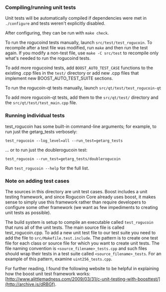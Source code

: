 ### Compiling/running unit tests

Unit tests will be automatically compiled if dependencies were met in `./configure`
and tests weren't explicitly disabled.

After configuring, they can be run with `make check`.

To run the rogucoind tests manually, launch `src/test/test_rogucoin`. To recompile
after a test file was modified, run `make` and then run the test again. If you
modify a non-test file, use `make -C src/test` to recompile only what's needed
to run the rogucoind tests.

To add more rogucoind tests, add `BOOST_AUTO_TEST_CASE` functions to the existing
.cpp files in the `test/` directory or add new .cpp files that
implement new BOOST_AUTO_TEST_SUITE sections.

To run the rogucoin-qt tests manually, launch `src/qt/test/test_rogucoin-qt`

To add more rogucoin-qt tests, add them to the `src/qt/test/` directory and
the `src/qt/test/test_main.cpp` file.

### Running individual tests

test_rogucoin has some built-in command-line arguments; for
example, to run just the getarg_tests verbosely:

    test_rogucoin --log_level=all --run_test=getarg_tests

... or to run just the doublerogucoin test:

    test_rogucoin --run_test=getarg_tests/doublerogucoin

Run `test_rogucoin --help` for the full list.

### Note on adding test cases

The sources in this directory are unit test cases.  Boost includes a
unit testing framework, and since Rogucoin Core already uses boost, it makes
sense to simply use this framework rather than require developers to
configure some other framework (we want as few impediments to creating
unit tests as possible).

The build system is setup to compile an executable called `test_rogucoin`
that runs all of the unit tests.  The main source file is called
test_rogucoin.cpp. To add a new unit test file to our test suite you need
to add the file to `src/Makefile.test.include`. The pattern is to create
one test file for each class or source file for which you want to create
unit tests.  The file naming convention is `<source_filename>_tests.cpp`
and such files should wrap their tests in a test suite
called `<source_filename>_tests`. For an example of this pattern,
examine `uint256_tests.cpp`.

For further reading, I found the following website to be helpful in
explaining how the boost unit test framework works:
[http://www.alittlemadness.com/2009/03/31/c-unit-testing-with-boosttest/](http://archive.is/dRBGf).
